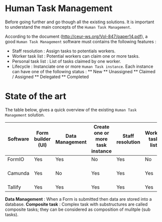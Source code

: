 # Human Task Management

Before going further and go though all the existing solutions. 
It is important to understand the main concepts of the `Human Task Management`.

According to the document (http://ceur-ws.org/Vol-847/paper14.pdf), a good `Human Task Management` software must contains the following features :
* Staff resolution : Assign tasks to potentials workers.
* Worker task list : Potential workers can claim one or more tasks.
* Personal task list : List of tasks claimed by one worker.
* Lifecycle : Instanciate one or more `Human Task instance`. Each instance can have one of the following status :
** New
** Unassigned
** Claimed / Assigned
** Delegated
** Completed

# State of the art

The table below, gives a quick overview of the existing `Human Task Management` solution.

| Software | Form builder (UI) | Data Management | Create one or more task instance | Staff resolution       | Worker task list | Personal task list 	| Respect Human Task Management concepts | Composite task | Website                                                                                                   |
| -------- | ----------------- | --------------- | -------------------------------- | ---------------------- | -----------------| ------------------ 	| -------------------------------------- | -------------- | --------------------------------------------------------------------------------------------------------- |
| FormIO   | Yes		       | Yes             | No                               | Yes                    | No               | No                    | No                                     | No             | https://www.form.io/                                                                                      |
| Camunda  | Yes               | No              | Yes                              | Yes                    | Yes              | Yes                   | Yes                                    | No             | https://docs.camunda.io/docs/components/best-practices/architecture/understanding-human-tasks-management/ |
| Tallify  | Yes               | Yes             | Yes                              | Yes                    | Yes              | Yes                   | Yes                                    | Yes            | https://tallyfy.com/

**Data Management** : When a Form is submitted then data are stored into a database.
**Composite task** : Complex task with substructures are called composite tasks; they can be considered as composition of mulitple (sub tasks).